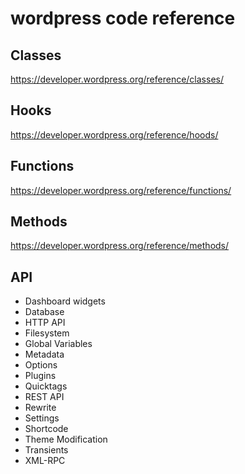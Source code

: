 wordpress code reference
========================

## Classes

https://developer.wordpress.org/reference/classes/

## Hooks

https://developer.wordpress.org/reference/hoods/

## Functions

https://developer.wordpress.org/reference/functions/

## Methods

https://developer.wordpress.org/reference/methods/

## API

- Dashboard widgets
- Database
- HTTP API
- Filesystem
- Global Variables
- Metadata
- Options
- Plugins
- Quicktags
- REST API
- Rewrite
- Settings
- Shortcode
- Theme Modification
- Transients
- XML-RPC